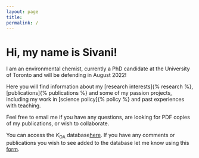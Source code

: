 ```yaml
---
layout: page
title: 
permalink: /
---
```

# Hi, my name is Sivani!

I am an environmental chemist, currently a PhD candidate at the University of Toronto and will be defending in August 2022! 

Here you will find information about my [research interests]{% research %}, [publications]{% publications %} and some of my passion projects, including my work in [science policy]{% policy %} and past experiences with teaching.

Feel free to email me if you have any questions, are looking for PDF copies of my publications, or wish to collaborate.

You can access the *K*<sub>OA</sub> database[here](https://sivanibaskaran.github.io/koadata/). If you have any comments or publications you wish to see added to the database let me know using this [form](https://forms.gle/u38fENZoAtixvM8G9).